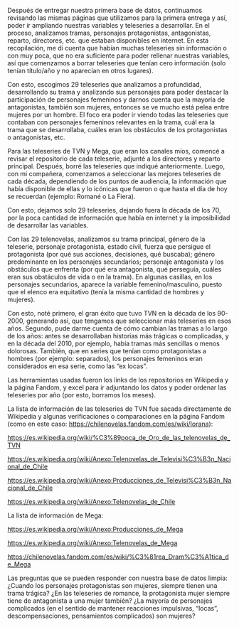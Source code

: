 Después de entregar nuestra primera base de datos, continuamos revisando las mismas páginas que utilizamos para la primera entrega y así, poder ir ampliando nuestras variables y teleseries a desarrollar. En el proceso, analizamos tramas, personajes protagonistas, antagonistas, reparto, directores, etc. que estaban disponibles en internet. En esta recopilación, me di cuenta que habían muchas teleseries sin información o con muy poca, que no era suficiente para poder rellenar nuestras variables, así que comenzamos a borrar teleseries que tenían cero información (solo tenían título/año y no aparecían en otros lugares).

Con esto, escogimos 29 teleseries que analizamos a profundidad, desarrollando su trama y analizando sus personajes para poder destacar la participación de personajes femeninos y darnos cuenta que la mayoría de antagonistas, también son mujeres, entonces se ve mucho está pelea entre mujeres por un hombre. El foco era poder ir viendo todas las teleseries que contaban con personajes femeninos relevantes en la trama, cuál era la trama que se desarrollaba, cuáles eran los obstáculos de los protagonistas o antagonistas, etc. 

Para las teleseries de TVN y Mega, que eran los canales míos, comencé a revisar el repositorio de cada teleserie, adjunté a los directores y reparto principal. Después, borré las teleseries que indiqué anteriormente. Luego, con mi compañera, comenzamos a seleccionar las mejores teleseries de cada década, dependiendo de los puntos de audiencia, la información que había disponible de ellas y lo icónicas que fueron o que hasta el día de hoy se recuerdan (ejemplo: Romané o La Fiera). 

Con esto, dejamos solo 29 teleseries, dejando fuera la década de los 70, por la poca cantidad de información que había en internet y la imposibilidad de desarrollar las variables. 

Con las 29 telenovelas, analizamos su trama principal, género de la teleserie, personaje protagonista, estado civil, fuerza que persigue el protagonista (por qué sus acciones, decisiones, qué buscaba); género predominante en los personajes secundarios; personaje antagonista y los obstáculos que enfrenta (por qué era antagonista, qué perseguía, cuáles eran sus obstáculos de vida o en la trama). En algunas casillas, en los personajes secundarios, aparece la variable femenino/masculino, puesto que el elenco era equitativo (tenía la misma cantidad de hombres y mujeres).

Con esto, noté primero, el gran éxito que tuvo TVN en la década de los 90-2000, generando así, que tengamos que seleccionar más teleseries en esos años. Segundo, pude darme cuenta de cómo cambian las tramas a lo largo de los años: antes se desarrollaban historias más trágicas o complicadas, y en la década del 2010, por ejemplo, había tramas más sencillas o menos dolorosas. También, que en series que tenían como protagonistas a hombres (por ejemplo: separados), los personajes femeninos eran considerados en esa serie, como las “ex locas”. 

Las herramientas usadas fueron los links de los repositorios en Wikipedia y la página Fandom, y excel para ir adjuntando los datos y poder ordenar las teleseries por año (por esto, borramos los meses). 

La lista de información de las teleseries de TVN fue sacada directamente de Wikipedia y algunas verificaciones o comparaciones en la página Fandom (como en este caso: https://chilenovelas.fandom.com/es/wiki/Iorana):
 
https://es.wikipedia.org/wiki/%C3%89poca_de_Oro_de_las_telenovelas_de_TVN

https://es.wikipedia.org/wiki/Anexo:Telenovelas_de_Televisi%C3%B3n_Nacional_de_Chile

https://es.wikipedia.org/wiki/Anexo:Producciones_de_Televisi%C3%B3n_Nacional_de_Chile

https://es.wikipedia.org/wiki/Anexo:Telenovelas_de_Chile


La lista de información de Mega: 

https://es.wikipedia.org/wiki/Anexo:Producciones_de_Mega

https://es.wikipedia.org/wiki/Anexo:Telenovelas_de_Mega

https://chilenovelas.fandom.com/es/wiki/%C3%81rea_Dram%C3%A1tica_de_Mega

Las preguntas que se pueden responder con nuestra base de datos limpia:
¿Cuando los personajes protagonistas son mujeres, siempre tienen una trama trágica?
¿En las teleseries de romance, la protagonista mujer siempre tiene de antagonista a una mujer también?
¿La mayoría de personajes complicados (en el sentido de mantener reacciones impulsivas, “locas”, descompensaciones, pensamientos complicados) son mujeres?
